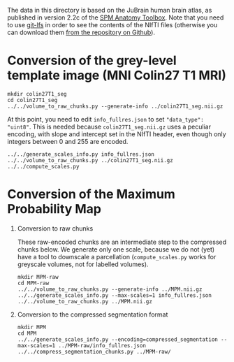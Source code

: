 The data in this directory is based on the JuBrain human brain atlas, as
published in version 2.2c of the [SPM Anatomy Toolbox](http://www.fz-juelich.de/inm/inm-1/EN/Forschung/_docs/SPMAnatomyToolbox/SPMAnatomyToolbox_node.html).
Note that you need to use [git-lfs](https://git-lfs.github.com/) in order to
see the contents of the NIfTI files (otherwise you can download them [from the
repository on Github](https://github.com/HumanBrainProject/neuroglancer-scripts/tree/master/JuBrain)).

Conversion of the grey-level template image (MNI Colin27 T1 MRI)
================================================================

  ```Shell
  mkdir colin27T1_seg
  cd colin27T1_seg
  ../../volume_to_raw_chunks.py --generate-info ../colin27T1_seg.nii.gz
  ```

  At this point, you need to edit `info_fullres.json` to set `"data_type":
  "uint8"`. This is needed because `colin27T1_seg.nii.gz` uses a peculiar
  encoding, with slope and intercept set in the NIfTI header, even though only
  integers between 0 and 255 are encoded.

  ```Shell
  ../../generate_scales_info.py info_fullres.json
  ../../volume_to_raw_chunks.py ../colin27T1_seg.nii.gz
  ../../compute_scales.py
  ```

Conversion of the Maximum Probability Map
=========================================

1. Conversion to raw chunks

   These raw-encoded chunks are an intermediate step to the compressed chunks
   below. We generate only one scale, because we do not (yet) have a tool to
   downscale a parcellation (`compute_scales.py` works for greyscale volumes,
   not for labelled volumes).

   ```Shell
   mkdir MPM-raw
   cd MPM-raw
   ../../volume_to_raw_chunks.py --generate-info ../MPM.nii.gz
   ../../generate_scales_info.py --max-scales=1 info_fullres.json
   ../../volume_to_raw_chunks.py ../MPM.nii.gz
   ```

2. Conversion to the compressed segmentation format

   ```Shell
   mkdir MPM
   cd MPM
   ../../generate_scales_info.py --encoding=compressed_segmentation --max-scales=1 ../MPM-raw/info_fullres.json
   ../../compress_segmentation_chunks.py ../MPM-raw/
   ```
